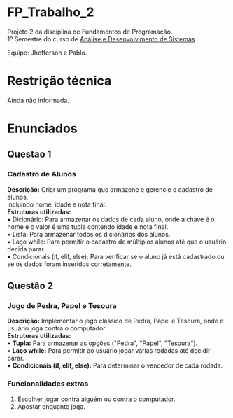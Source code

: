 # FP_Trabalho_2
Projeto 2 da disciplina de Fundamentos de Programação.<br>
1º Semestre do curso de [Análise e Desenvolvimento de Sistemas](https://www.ufc.br/ensino/guia-de-profissoes/17805-analise-e-desenvolvimento-de-sistemas)

Equipe: Jhefferson e Pablo.

# Restrição técnica
Ainda não informada.

# Enunciados
## Questao 1
### Cadastro de Alunos
**Descrição:** Criar um programa que armazene e gerencie o cadastro de alunos,<br>
incluindo nome, idade e nota final.<br>
**Estruturas utilizadas:**<br>
• Dicionário: Para armazenar os dados de cada aluno, onde a chave é o nome
e o valor é uma tupla contendo idade e nota final.<br>
• Lista: Para armazenar todos os dicionários dos alunos.<br>
• Laço while: Para permitir o cadastro de múltiplos alunos até que o usuário
decida parar.<br>
• Condicionais (if, elif, else): Para verificar se o aluno já está cadastrado ou se
os dados foram inseridos corretamente.<br>

## Questão 2
### Jogo de Pedra, Papel e Tesoura
**Descrição:** Implementar o jogo clássico de Pedra, Papel e Tesoura, onde o usuário joga contra o computador.<br>
**Estruturas utilizadas:**<br>
• **Tupla:** Para armazenar as opções ("Pedra", "Papel", "Tesoura").<br>
• **Laço while:** Para permitir ao usuário jogar várias rodadas até decidir parar.<br>
• **Condicionais (if, elif, else):** Para determinar o vencedor de cada rodada.
### Funcionalidades extras
1. Escolher jogar contra alguém ou contra o computador.
2. Apostar enquanto joga.

